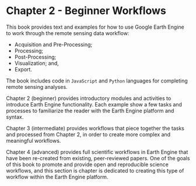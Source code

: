 # Chapter 2 - Beginner Workflows

This book provides text and examples for how to use Google Earth Engine to work through the remote sensing data workflow:

* Acquisition and Pre-Processing;
* Processing;
* Post-Processing;
* Visualization; and,
* Export.

The book includes code in `JavaScript` and `Python` languages for completing remote sensing analyses.

Chapter 2 (beginner) provides introductory modules and activities to introduce Earth Engine functionality. Each example show a few tasks and processes to familiarize the reader with the Earth Engine platform and syntax.

Chapter 3 (intermediate) provides workflows that piece together the tasks and processed from Chapter 2, in order to create more complex and meaningful workflows.

Chapter 4 (advanced) provides full scientific workflows in Earth Engine that have been re-created from existing, peer-reviewed papers. One of the goals of this book to promote and provide open and reproducible science workflows, and this section is chapter is dedicated to creating this type of workflow within the Earth Engine platform.
